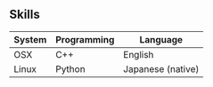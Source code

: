 ## Skills

| System | Programming | Language |
| --- | --- | --- |
| OSX | C++ | English |
| Linux | Python | Japanese (native) |

